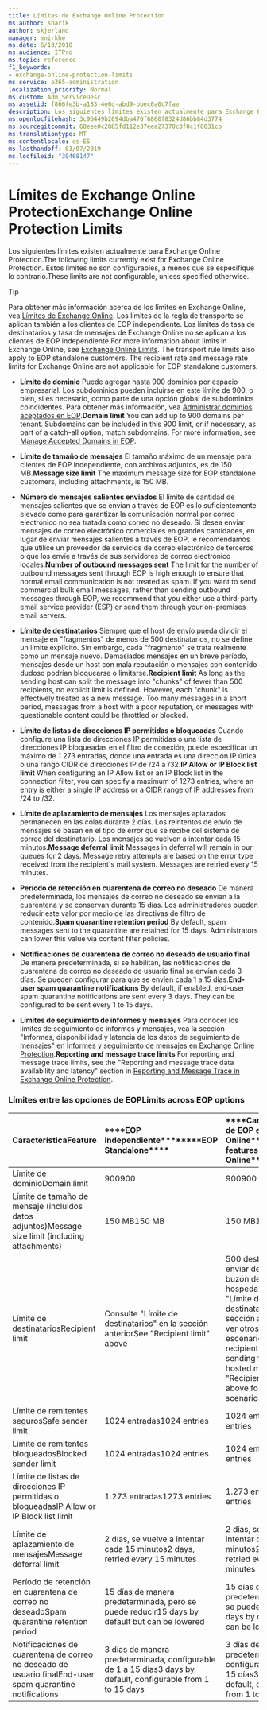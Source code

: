 ```yaml
---
title: Límites de Exchange Online Protection
ms.author: sharik
author: skjerland
manager: mnirkhe
ms.date: 6/13/2018
ms.audience: ITPro
ms.topic: reference
f1_keywords:
- exchange-online-protection-limits
ms.service: o365-administration
localization_priority: Normal
ms.custom: Adm_ServiceDesc
ms.assetid: f866fe3b-a183-4e6d-abd9-bbec0a0c7fae
description: Los siguientes límites existen actualmente para Exchange Online Protection. Estos límites no son configurables, a menos que se especifique lo contrario.
ms.openlocfilehash: 3c96449b2694dba470f6860f8324d86bb84d3774
ms.sourcegitcommit: 68eee0c2885fd112e37eea27370c3f8c1f0831cb
ms.translationtype: MT
ms.contentlocale: es-ES
ms.lasthandoff: 03/07/2019
ms.locfileid: "30468147"
---
```

# <a name="exchange-online-protection-limits"></a><span data-ttu-id="170a8-104">Límites de Exchange Online Protection</span><span class="sxs-lookup"><span data-stu-id="170a8-104">Exchange Online Protection Limits</span></span>

<span data-ttu-id="170a8-105">Los siguientes límites existen actualmente para Exchange Online Protection.</span><span class="sxs-lookup"><span data-stu-id="170a8-105">The following limits currently exist for Exchange Online Protection.</span></span> <span data-ttu-id="170a8-106">Estos límites no son configurables, a menos que se especifique lo contrario.</span><span class="sxs-lookup"><span data-stu-id="170a8-106">These limits are not configurable, unless specified otherwise.</span></span> 
  
> [!TIP]
> <span data-ttu-id="170a8-p103">Para obtener más información acerca de los límites en Exchange Online, vea [Límites de Exchange Online](../exchange-online-service-description/exchange-online-limits.md). Los límites de la regla de transporte se aplican también a los clientes de EOP independiente. Los límites de tasa de destinatarios y tasa de mensajes de Exchange Online no se aplican a los clientes de EOP independiente.</span><span class="sxs-lookup"><span data-stu-id="170a8-p103">For more information about limits in Exchange Online, see [Exchange Online Limits](../exchange-online-service-description/exchange-online-limits.md). The transport rule limits also apply to EOP standalone customers. The recipient rate and message rate limits for Exchange Online are not applicable for EOP standalone customers.</span></span> 
  
- <span data-ttu-id="170a8-p104">**Límite de dominio** Puede agregar hasta 900 dominios por espacio empresarial. Los subdominios pueden incluirse en este límite de 900, o bien, si es necesario, como parte de una opción global de subdominios coincidentes. Para obtener más información, vea [Administrar dominios aceptados en EOP](https://go.microsoft.com/fwlink/p/?LinkId=282239).</span><span class="sxs-lookup"><span data-stu-id="170a8-p104">**Domain limit** You can add up to 900 domains per tenant. Subdomains can be included in this 900 limit, or if necessary, as part of a catch-all option, match subdomains. For more information, see [Manage Accepted Domains in EOP](https://go.microsoft.com/fwlink/p/?LinkId=282239).</span></span>
    
- <span data-ttu-id="170a8-113">**Límite de tamaño de mensajes** El tamaño máximo de un mensaje para clientes de EOP independiente, con archivos adjuntos, es de 150 MB.</span><span class="sxs-lookup"><span data-stu-id="170a8-113">**Message size limit** The maximum message size for EOP standalone customers, including attachments, is 150 MB.</span></span> 
    
- <span data-ttu-id="170a8-p105">**Número de mensajes salientes enviados** El límite de cantidad de mensajes salientes que se envían a través de EOP es lo suficientemente elevado como para garantizar la comunicación normal por correo electrónico no sea tratada como correo no deseado. Si desea enviar mensajes de correo electrónico comerciales en grandes cantidades, en lugar de enviar mensajes salientes a través de EOP, le recomendamos que utilice un proveedor de servicios de correo electrónico de terceros o que los envíe a través de sus servidores de correo electrónico locales.</span><span class="sxs-lookup"><span data-stu-id="170a8-p105">**Number of outbound messages sent** The limit for the number of outbound messages sent through EOP is high enough to ensure that normal email communication is not treated as spam. If you want to send commercial bulk email messages, rather than sending outbound messages through EOP, we recommend that you either use a third-party email service provider (ESP) or send them through your on-premises email servers.</span></span> 
    
- <span data-ttu-id="170a8-p106">**Límite de destinatarios** Siempre que el host de envío pueda dividir el mensaje en "fragmentos" de menos de 500 destinatarios, no se define un límite explícito. Sin embargo, cada "fragmento" se trata realmente como un mensaje nuevo. Demasiados mensajes en un breve período, mensajes desde un host con mala reputación o mensajes con contenido dudoso podrían bloquearse o limitarse.</span><span class="sxs-lookup"><span data-stu-id="170a8-p106">**Recipient limit** As long as the sending host can split the message into "chunks" of fewer than 500 recipients, no explicit limit is defined. However, each "chunk" is effectively treated as a new message. Too many messages in a short period, messages from a host with a poor reputation, or messages with questionable content could be throttled or blocked.</span></span> 
    
- <span data-ttu-id="170a8-119">**Límite de listas de direcciones IP permitidas o bloqueadas** Cuando configure una lista de direcciones IP permitidas o una lista de direcciones IP bloqueadas en el filtro de conexión, puede especificar un máximo de 1.273 entradas, donde una entrada es una dirección IP única o una rango CIDR de direcciones IP de /24 a /32.</span><span class="sxs-lookup"><span data-stu-id="170a8-119">**IP Allow or IP Block list limit** When configuring an IP Allow list or an IP Block list in the connection filter, you can specify a maximum of 1273 entries, where an entry is either a single IP address or a CIDR range of IP addresses from /24 to /32.</span></span> 
    
- <span data-ttu-id="170a8-p107">**Límite de aplazamiento de mensajes** Los mensajes aplazados permanecen en las colas durante 2 días. Los reintentos de envío de mensajes se basan en el tipo de error que se recibe del sistema de correo del destinatario. Los mensajes se vuelven a intentar cada 15 minutos.</span><span class="sxs-lookup"><span data-stu-id="170a8-p107">**Message deferral limit** Messages in deferral will remain in our queues for 2 days. Message retry attempts are based on the error type received from the recipient's mail system. Messages are retried every 15 minutes.</span></span> 
    
- <span data-ttu-id="170a8-p108">**Período de retención en cuarentena de correo no deseado** De manera predeterminada, los mensajes de correo no deseado se envían a la cuarentena y se conservan durante 15 días. Los administradores pueden reducir este valor por medio de las directivas de filtro de contenido.</span><span class="sxs-lookup"><span data-stu-id="170a8-p108">**Spam quarantine retention period** By default, spam messages sent to the quarantine are retained for 15 days. Administrators can lower this value via content filter policies.</span></span> 
    
- <span data-ttu-id="170a8-p109">**Notificaciones de cuarentena de correo no deseado de usuario final** De manera predeterminada, si se habilitan, las notificaciones de cuarentena de correo no deseado de usuario final se envían cada 3 días. Se pueden configurar para que se envíen cada 1 a 15 días.</span><span class="sxs-lookup"><span data-stu-id="170a8-p109">**End-user spam quarantine notifications** By default, if enabled, end-user spam quarantine notifications are sent every 3 days. They can be configured to be sent every 1 to 15 days.</span></span> 
    
- <span data-ttu-id="170a8-127">**Límites de seguimiento de informes y mensajes** Para conocer los límites de seguimiento de informes y mensajes, vea la sección "Informes, disponibilidad y latencia de los datos de seguimiento de mensajes" en [Informes y seguimiento de mensajes en Exchange Online Protection](https://go.microsoft.com/fwlink/?LinkId=394248).</span><span class="sxs-lookup"><span data-stu-id="170a8-127">**Reporting and message trace limits** For reporting and message trace limits, see the "Reporting and message trace data availability and latency" section in [Reporting and Message Trace in Exchange Online Protection](https://go.microsoft.com/fwlink/?LinkId=394248).</span></span>
    
### <a name="limits-across-eop-options"></a><span data-ttu-id="170a8-128">Límites entre las opciones de EOP</span><span class="sxs-lookup"><span data-stu-id="170a8-128">Limits across EOP options</span></span>

|<span data-ttu-id="170a8-129">**Característica**</span><span class="sxs-lookup"><span data-stu-id="170a8-129">**Feature**</span></span>|<span data-ttu-id="170a8-130">\*\*\*\*EOP independiente\*\*\*\*</span><span class="sxs-lookup"><span data-stu-id="170a8-130">\*\*\*\*EOP Standalone\*\*\*\*</span></span>|<span data-ttu-id="170a8-131">\*\*\*\*Características de EOP en Exchange Online\*\*\*\*</span><span class="sxs-lookup"><span data-stu-id="170a8-131">\*\*\*\*EOP features in Exchange Online\*\*\*\*</span></span>|<span data-ttu-id="170a8-132">\*\*\*\*Exchange Enterprise CAL con servicios\*\*\*\*</span><span class="sxs-lookup"><span data-stu-id="170a8-132">\*\*\*\*Exchange Enterprise CAL with Services\*\*\*\*</span></span>|
|:-----|:-----|:-----|:-----|
|<span data-ttu-id="170a8-133">Límite de dominio</span><span class="sxs-lookup"><span data-stu-id="170a8-133">Domain limit</span></span>  <br/> |<span data-ttu-id="170a8-134">900</span><span class="sxs-lookup"><span data-stu-id="170a8-134">900</span></span>  <br/> |<span data-ttu-id="170a8-135">900</span><span class="sxs-lookup"><span data-stu-id="170a8-135">900</span></span>  <br/> |<span data-ttu-id="170a8-136">900</span><span class="sxs-lookup"><span data-stu-id="170a8-136">900</span></span>  <br/> |
|<span data-ttu-id="170a8-137">Límite de tamaño de mensaje (incluidos datos adjuntos)</span><span class="sxs-lookup"><span data-stu-id="170a8-137">Message size limit (including attachments)</span></span>  <br/> |<span data-ttu-id="170a8-138">150 MB</span><span class="sxs-lookup"><span data-stu-id="170a8-138">150 MB</span></span>  <br/> |<span data-ttu-id="170a8-139">150 MB</span><span class="sxs-lookup"><span data-stu-id="170a8-139">150 MB</span></span>  <br/> |<span data-ttu-id="170a8-140">150 MB</span><span class="sxs-lookup"><span data-stu-id="170a8-140">150 MB</span></span>  <br/> |
|<span data-ttu-id="170a8-141">Límite de destinatarios</span><span class="sxs-lookup"><span data-stu-id="170a8-141">Recipient limit</span></span>  <br/> |<span data-ttu-id="170a8-142">Consulte "Límite de destinatarios" en la sección anterior</span><span class="sxs-lookup"><span data-stu-id="170a8-142">See "Recipient limit" above</span></span>  <br/> |<span data-ttu-id="170a8-143">500 destinatarios al enviar desde un buzón de correo hospedado; consulte "Límite de destinatarios" en la sección anterior para ver otros escenarios</span><span class="sxs-lookup"><span data-stu-id="170a8-143">500 recipients when sending from a hosted mailbox; see "Recipient limit" above for other scenarios</span></span>  <br/> |<span data-ttu-id="170a8-144">Consulte "Límite de destinatarios" en la sección anterior</span><span class="sxs-lookup"><span data-stu-id="170a8-144">See "Recipient limit" above</span></span>  <br/> |
|<span data-ttu-id="170a8-145">Límite de remitentes seguros</span><span class="sxs-lookup"><span data-stu-id="170a8-145">Safe sender limit</span></span>  <br/> |<span data-ttu-id="170a8-146">1024 entradas</span><span class="sxs-lookup"><span data-stu-id="170a8-146">1024 entries</span></span>  <br/> |<span data-ttu-id="170a8-147">1024 entradas</span><span class="sxs-lookup"><span data-stu-id="170a8-147">1024 entries</span></span>  <br/> ||
|<span data-ttu-id="170a8-148">Límite de remitentes bloqueados</span><span class="sxs-lookup"><span data-stu-id="170a8-148">Blocked sender limit</span></span>  <br/> |<span data-ttu-id="170a8-149">1024 entradas</span><span class="sxs-lookup"><span data-stu-id="170a8-149">1024 entries</span></span>  <br/> |<span data-ttu-id="170a8-150">1024 entradas</span><span class="sxs-lookup"><span data-stu-id="170a8-150">1024 entries</span></span>  <br/> ||
|<span data-ttu-id="170a8-151">Límite de listas de direcciones IP permitidas o bloqueadas</span><span class="sxs-lookup"><span data-stu-id="170a8-151">IP Allow or IP Block list limit</span></span>  <br/> |<span data-ttu-id="170a8-152">1.273 entradas</span><span class="sxs-lookup"><span data-stu-id="170a8-152">1273 entries</span></span>  <br/> |<span data-ttu-id="170a8-153">1.273 entradas</span><span class="sxs-lookup"><span data-stu-id="170a8-153">1273 entries</span></span>  <br/> |<span data-ttu-id="170a8-154">1.273 entradas</span><span class="sxs-lookup"><span data-stu-id="170a8-154">1273 entries</span></span>  <br/> |
|<span data-ttu-id="170a8-155">Límite de aplazamiento de mensajes</span><span class="sxs-lookup"><span data-stu-id="170a8-155">Message deferral limit</span></span>  <br/> |<span data-ttu-id="170a8-156">2 días, se vuelve a intentar cada 15 minutos</span><span class="sxs-lookup"><span data-stu-id="170a8-156">2 days, retried every 15 minutes</span></span>  <br/> |<span data-ttu-id="170a8-157">2 días, se vuelve a intentar cada 15 minutos</span><span class="sxs-lookup"><span data-stu-id="170a8-157">2 days, retried every 15 minutes</span></span>  <br/> |<span data-ttu-id="170a8-158">2 días, se vuelve a intentar cada 15 minutos</span><span class="sxs-lookup"><span data-stu-id="170a8-158">2 days, retried every 15 minutes</span></span>  <br/> |
|<span data-ttu-id="170a8-159">Período de retención en cuarentena de correo no deseado</span><span class="sxs-lookup"><span data-stu-id="170a8-159">Spam quarantine retention period</span></span>  <br/> |<span data-ttu-id="170a8-160">15 días de manera predeterminada, pero se puede reducir</span><span class="sxs-lookup"><span data-stu-id="170a8-160">15 days by default but can be lowered</span></span>  <br/> |<span data-ttu-id="170a8-161">15 días de manera predeterminada, pero se puede reducir</span><span class="sxs-lookup"><span data-stu-id="170a8-161">15 days by default but can be lowered</span></span>  <br/> |<span data-ttu-id="170a8-162">15 días de manera predeterminada, pero se puede reducir</span><span class="sxs-lookup"><span data-stu-id="170a8-162">15 days by default but can be lowered</span></span>  <br/> |
|<span data-ttu-id="170a8-163">Notificaciones de cuarentena de correo no deseado de usuario final</span><span class="sxs-lookup"><span data-stu-id="170a8-163">End-user spam quarantine notifications</span></span>  <br/> |<span data-ttu-id="170a8-164">3 días de manera predeterminada, configurable de 1 a 15 días</span><span class="sxs-lookup"><span data-stu-id="170a8-164">3 days by default, configurable from 1 to 15 days</span></span>  <br/> |<span data-ttu-id="170a8-165">3 días de manera predeterminada, configurable de 1 a 15 días</span><span class="sxs-lookup"><span data-stu-id="170a8-165">3 days by default, configurable from 1 to 15 days</span></span>  <br/> |<span data-ttu-id="170a8-166">3 días de manera predeterminada, configurable de 1 a 15 días</span><span class="sxs-lookup"><span data-stu-id="170a8-166">3 days by default, configurable from 1 to 15 days</span></span>  <br/> |
   

